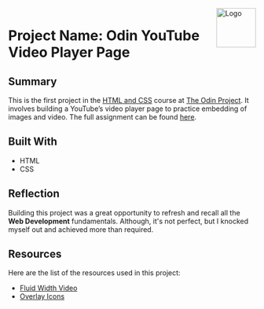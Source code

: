 <!-- PROJECT LOGO -->
<a href="https://www.theodinproject.com">
  <img align="right" width="80" height="80" src="https://www.theodinproject.com/assets/odin-logo-2d729f16279e9fc3b58ce847eacf07f883bdfc95eb23bb5064ed59d36ef551d6.svg" alt="Logo">
</a>

# Project Name: Odin YouTube Video Player Page

## Summary

This is the first project in the [HTML and CSS](https://www.theodinproject.com/courses/html-and-css) course at [The Odin Project](https://www.theodinproject.com/). It involves building a YouTube’s video player page to practice embedding of images and video. The full assignment can be found [here](https://www.theodinproject.com/courses/html-and-css/lessons/embedding-images-and-video).

## Built With

- HTML
- CSS

## Reflection

Building this project was a great opportunity to refresh and recall all the **Web Development** fundamentals. Although, it's not perfect, but I knocked myself out and achieved more than required.

## Resources

Here are the list of the resources used in this project:
- [Fluid Width Video](https://css-tricks.com/fluid-width-video/)
- [Overlay Icons](https://www.w3schools.com/howto/howto_css_image_overlay_icon.asp)